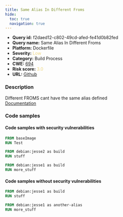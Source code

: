 ```yaml
---
title: Same Alias In Different Froms
hide:
  toc: true
  navigation: true
---
```


<style>
  .highlight .hll {
    background-color: #ff171742;
  }
  .md-content {
    max-width: 1100px;
    margin: 0 auto;
  }
</style>

-   **Query id:** f2daed12-c802-49cd-afed-fe41d0b82fed
-   **Query name:** Same Alias In Different Froms
-   **Platform:** Dockerfile
-   **Severity:** <span style="color:#edd57e">Low</span>
-   **Category:** Build Process
-   **CWE:** <a href="https://cwe.mitre.org/data/definitions/694.html" onclick="newWindowOpenerSafe(event, 'https://cwe.mitre.org/data/definitions/694.html')">694</a>
-   **Risk score:** <span style="color:#edd57e">3.0</span>
-   **URL:** [Github](https://github.com/Checkmarx/kics/tree/master/assets/queries/dockerfile/same_alias_in_different_froms)

### Description
Different FROMS cant have the same alias defined<br>
[Documentation](https://docs.docker.com/develop/develop-images/multistage-build/)

### Code samples
#### Code samples with security vulnerabilities
```dockerfile title="Positive test num. 1 - dockerfile file" hl_lines="4"
FROM baseImage
RUN Test

FROM debian:jesse2 as build
RUN stuff

FROM debian:jesse1 as build
RUN more_stuff

```


#### Code samples without security vulnerabilities
```dockerfile title="Negative test num. 1 - dockerfile file"
FROM debian:jesse1 as build
RUN stuff

FROM debian:jesse1 as another-alias
RUN more_stuff

```


